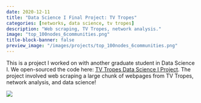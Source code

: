 ```yaml
---
date: 2020-12-11
title: "Data Science I Final Project: TV Tropes"
categories: [networks, data science, tv tropes]
description: "Web scraping, TV Tropes, network analysis."
image: "top_100nodes_6communities.png"
title-block-banner: false
preview_image: "/images/projects/top_100nodes_6communities.png"
---
```


This is a project I worked on with another graduate student in Data Science I. We open-sourced the code here: [TV Tropes Data Science I Project](https://github.com/jwzimmer/tv-tropes). The project involved web scraping a large chunk of webpages from TV Tropes,  network analysis, and data science!

![](/images/projects/top_100nodes_6communities.png)
